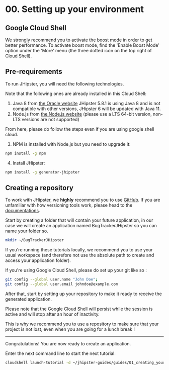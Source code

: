 # 00. Setting up your environment

<walkthrough-tutorial-duration duration="5">
</walkthrough-tutorial-duration>

## Google Cloud Shell
We strongly recommend you to activate the boost mode in order to get better performance.
To activate boost mode, find the 'Enable Boost Mode' option under the 'More' menu (the three dotted icon on the top right of Cloud Shell).

## Pre-requirements

To run JHipster, you will need the following technologies.
  
Note that the following ones are already installed in this Cloud Shell:  
1. Java 8 from [the Oracle website](http://www.oracle.com/technetwork/java/javase/downloads/index.html)
JHipster 5.8.1 is using Java 8 and is not compatible with other versions, JHipster 6 will be updated with Java 11.
2. Node.js from [the Node.js website](https://nodejs.org/) (please use a LTS 64-bit version, non-LTS versions are not supported)

From here, please do follow the steps even if you are using google shell cloud.


3. NPM is installed with Node.js but you need to upgrade it:

```bash
npm install -g npm
```

4. Install JHipster:

```bash
npm install -g generator-jhipster
```

## Creating a repository

To work with JHipster, we **highly** recommend you to use [GitHub](https://github.com/). If you are unfamiliar with how versioning tools work, please head to the [documentations](https://guides.github.com/).

Start by creating a folder that will contain your future application, in our case we will create an application named BugTrackerJHipster so you can name your folder so.

```bash
mkdir ~/BugTrackerJHipster
```

If you're running these tutorials locally, we recommend you to use your usual workspace (and therefore not use the absolute path to create and access your application folder).

If you're using Google Cloud Shell, please do set up your git like so : 

```bash
git config --global user.name "John Doe";
git config --global user.email johndoe@example.com
```
After that, start by setting up your repository to make it ready to receive the generated application.

Please note that the Google Cloud Shell will persist while the session is active and will stop after an hour of inactivity.

This is why we recommend you to use a repository to make sure that your project is not lost, even when you are going for a lunch break !

---

<walkthrough-conclusion-trophy></walkthrough-conclusion-trophy>

Congratulations! You are now ready to create an application.

Enter the next command line to start the next tutorial:

```bash
cloudshell launch-tutorial -d ~/jhipster-guides/guides/01_creating_your_application.md;
```
